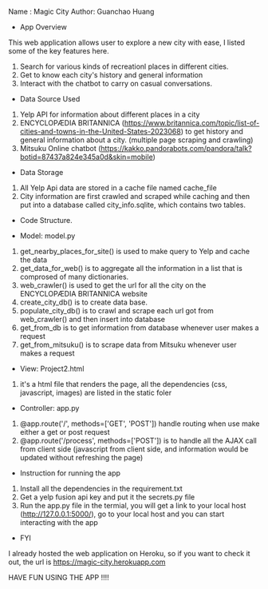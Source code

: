 Name : Magic City 
Author: Guanchao Huang 




- App Overview

This web application allows user to explore a new city with ease, I listed some of the key features here.

1. Search for various kinds of recreationl places in different cities.
2. Get to know each city's history and general information
3. Interact with the chatbot to carry on casual conversations.


- Data Source Used 

1. Yelp API for information about different places in a city 
2. ENCYCLOPÆDIA BRITANNICA (https://www.britannica.com/topic/list-of-cities-and-towns-in-the-United-States-2023068)
  to get history and general information about a city. (multiple page scraping and crawling)
3. Mitsuku Online chatbot (https://kakko.pandorabots.com/pandora/talk?botid=87437a824e345a0d&skin=mobile)

- Data Storage 

1. All Yelp Api data are stored in a cache file named cache_file
2. City information are first crawled and scraped while caching and then put into a database called city_info.sqlite, which contains two tables. 


- Code Structure.

* Model: model.py
1. get_nearby_places_for_site() is used to make query to Yelp and cache the data
2. get_data_for_web() is to aggregate all the information in a list that is comprosed of many dictionaries.
3. web_crawler() is used to get the url for all the city on the ENCYCLOPÆDIA BRITANNICA website
4. create_city_db() is to create data base. 
5. populate_city_db() is to crawl and scrape each url got from web_crawler() and then insert into database
6. get_from_db is to get information from database whenever user makes a request
7. get_from_mitsuku() is to scrape data from Mitsuku whenever user makes a request

* View: Project2.html
1. it's a html file that renders the page, all the dependencies (css, javascript, images) are listed in the static foler 

* Controller: app.py
1. @app.route('/', methods=['GET', 'POST']) handle routing when use make either a get or post request
2. @app.route('/process', methods=['POST']) is to handle all the AJAX call from client side (javascript from client side, and information would be updated without refreshing the page)



- Instruction for running the app

1. Install all the dependencies in the requirement.txt
2. Get a yelp fusion api key and put it the secrets.py file 
3. Run the app.py file in the termial, you will get a link to your local host (http://127.0.0.1:5000/), go to your local host and you can start interacting with the app


- FYI

I already hosted the web application on Heroku, so if you want to check it out, the url is https://magic-city.herokuapp.com


HAVE FUN USING THE APP !!!! 





